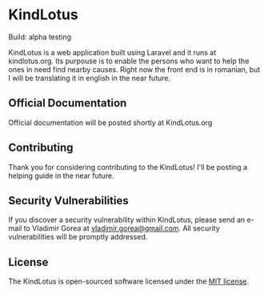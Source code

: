 # KindLotus

Build: alpha testing

KindLotus is a web application built using Laravel and it runs at kindlotus.org. Its purpouse is to enable the persons who want to help the ones in need find nearby causes. Right now the front end is in romanian, but I will be translating it in english in the near future.

## Official Documentation

Official documentation will be posted shortly at KindLotus.org

## Contributing

Thank you for considering contributing to the KindLotus! I'll be posting a helping guide in the near future.

## Security Vulnerabilities

If you discover a security vulnerability within KindLotus, please send an e-mail to Vladimir Gorea at vladimir.gorea@gmail.com. All security vulnerabilities will be promptly addressed.

## License

The KindLotus is open-sourced software licensed under the [MIT license](http://opensource.org/licenses/MIT).
